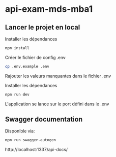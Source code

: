 # api-exam-mds-mba1

## Lancer le projet en local

Installer les dépendances
```bash
npm install
```

Créer le fichier de config .env
```bash
cp .env.example .env
```
Rajouter les valeurs manquantes dans le fichier .env

Installer les dépendances
```bash
npm run dev
```

L'application se lance sur le port défini dans le .env

## Swagger documentation

Disponible via: 
```bash
npm run swagger-autogen
```

http://localhost:1337/api-docs/

